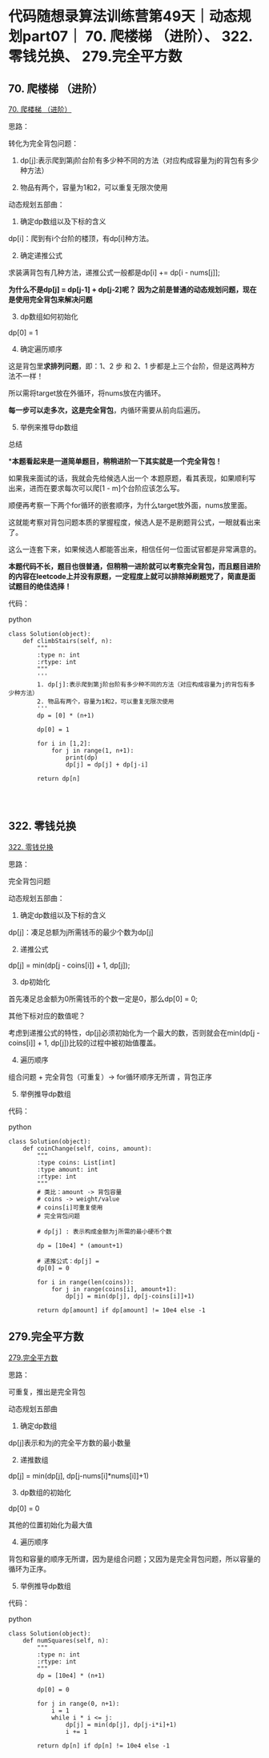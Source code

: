 ﻿# 代码随想录算法训练营第49天｜动态规划part07｜ 70. 爬楼梯 （进阶）、 322. 零钱兑换、 279.完全平方数

## 70. 爬楼梯 （进阶）

[70. 爬楼梯 （进阶）](https://leetcode.cn/problems/climbing-stairs/)

思路：

转化为完全背包问题：

1. dp[j]:表示爬到第j阶台阶有多少种不同的方法（对应构成容量为j的背包有多少种方法）

2. 物品有两个，容量为1和2，可以重复无限次使用

动态规划五部曲：

1. 确定dp数组以及下标的含义

dp[i]：爬到有i个台阶的楼顶，有dp[i]种方法。

2. 确定递推公式

求装满背包有几种方法，递推公式一般都是dp[i] += dp[i - nums[j]];

**为什么不是dp[j] = dp[j-1] + dp[j-2]呢？ 因为之前是普通的动态规划问题，现在是使用完全背包来解决问题**

3. dp数组如何初始化

dp[0] = 1

4. 确定遍历顺序

这是背包里**求排列问题**，即：1、2 步 和 2、1 步都是上三个台阶，但是这两种方法不一样！

所以需将target放在外循环，将nums放在内循环。

**每一步可以走多次，这是完全背包**，内循环需要从前向后遍历。

5. 举例来推导dp数组

总结

***本题看起来是一道简单题目，稍稍进阶一下其实就是一个完全背包！**

如果我来面试的话，我就会先给候选人出一个 本题原题，看其表现，如果顺利写出来，进而在要求每次可以爬[1 - m]个台阶应该怎么写。

顺便再考察一下两个for循环的嵌套顺序，为什么target放外面，nums放里面。

这就能考察对背包问题本质的掌握程度，候选人是不是刷题背公式，一眼就看出来了。

这么一连套下来，如果候选人都能答出来，相信任何一位面试官都是非常满意的。

**本题代码不长，题目也很普通，但稍稍一进阶就可以考察完全背包，而且题目进阶的内容在leetcode上并没有原题，一定程度上就可以排除掉刷题党了，简直是面试题目的绝佳选择！**

代码：

python

```
class Solution(object):
    def climbStairs(self, n):
        """
        :type n: int
        :rtype: int
        """
        '''
        1. dp[j]:表示爬到第j阶台阶有多少种不同的方法（对应构成容量为j的背包有多少种方法）
        2. 物品有两个，容量为1和2，可以重复无限次使用
        '''
        dp = [0] * (n+1)

        dp[0] = 1

        for i in [1,2]:
            for j in range(1, n+1):
                print(dp)
                dp[j] = dp[j] + dp[j-i]

        return dp[n]


        
```

##  322. 零钱兑换

[ 322. 零钱兑换](https://leetcode.cn/problems/coin-change/)

思路：

完全背包问题

动态规划五部曲：
1. 确定dp数组以及下标的含义

dp[j]：凑足总额为j所需钱币的最少个数为dp[j]

2. 递推公式

dp[j] = min(dp[j - coins[i]] + 1, dp[j]);

3. dp初始化

首先凑足总金额为0所需钱币的个数一定是0，那么dp[0] = 0;

其他下标对应的数值呢？

考虑到递推公式的特性，dp[j]必须初始化为一个最大的数，否则就会在min(dp[j - coins[i]] + 1, dp[j])比较的过程中被初始值覆盖。

4. 遍历顺序

组合问题 + 完全背包（可重复）-> for循环顺序无所谓 ，背包正序

5. 举例推导dp数组


代码：

python

```
class Solution(object):
    def coinChange(self, coins, amount):
        """
        :type coins: List[int]
        :type amount: int
        :rtype: int
        """
        # 类比：amount -> 背包容量
        # coins -> weight/value
        # coins[i]可重复使用
        # 完全背包问题

        # dp[j] : 表示构成金额为j所需的最小硬币个数

        dp = [10e4] * (amount+1)

        # 递推公式：dp[j] = 
        dp[0] = 0
        
        for i in range(len(coins)):
            for j in range(coins[i], amount+1):
                dp[j] = min(dp[j], dp[j-coins[i]]+1)

        return dp[amount] if dp[amount] != 10e4 else -1
```

## 279.完全平方数  

[279.完全平方数  ](https://leetcode.cn/problems/perfect-squares/)

思路：

可重复，推出是完全背包

动态规划五部曲

1. 确定dp数组

dp[j]表示和为j的完全平方数的最小数量

2. 递推数组

dp[j] = min(dp[j], dp[j-nums[i]*nums[i]]+1)

3. dp数组的初始化

dp[0] = 0

其他的位置初始化为最大值

4. 遍历顺序

背包和容量的顺序无所谓，因为是组合问题；又因为是完全背包问题，所以容量的循环为正序。

5. 举例推导dp数组

代码：

python

```
class Solution(object):
    def numSquares(self, n):
        """
        :type n: int
        :rtype: int
        """
        dp = [10e4] * (n+1)

        dp[0] = 0

        for j in range(0, n+1):
            i = 1
            while i * i <= j:
                dp[j] = min(dp[j], dp[j-i*i]+1)
                i += 1

        return dp[n] if dp[n] != 10e4 else -1
```
